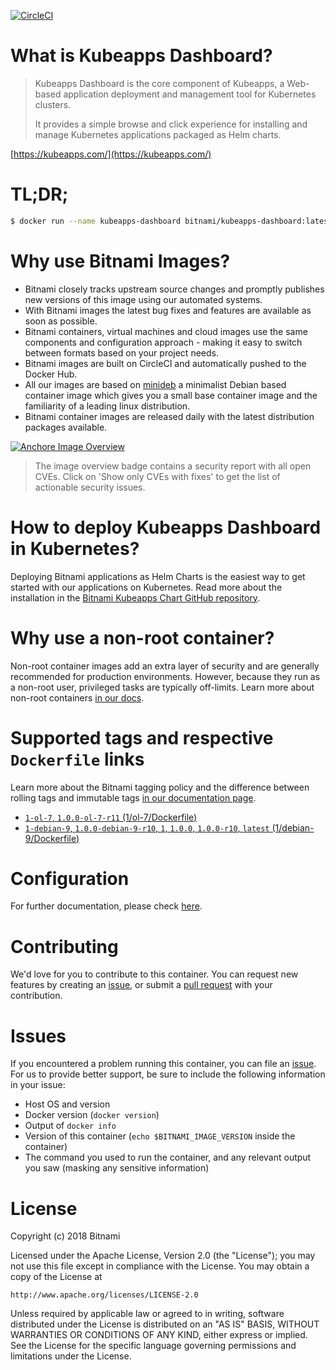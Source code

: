 [![CircleCI](https://circleci.com/gh/bitnami/bitnami-docker-kubeapps-dashboard/tree/master.svg?style=shield)](https://circleci.com/gh/bitnami/bitnami-docker-kubeapps-dashboard/tree/master)

# What is Kubeapps Dashboard?

> Kubeapps Dashboard is the core component of Kubeapps, a Web-based application deployment and management tool for Kubernetes clusters.
>
> It provides a simple browse and click experience for installing and manage Kubernetes applications packaged as Helm charts.

[https://kubeapps.com/](https://kubeapps.com/)

# TL;DR;

```bash
$ docker run --name kubeapps-dashboard bitnami/kubeapps-dashboard:latest
```

# Why use Bitnami Images?

* Bitnami closely tracks upstream source changes and promptly publishes new versions of this image using our automated systems.
* With Bitnami images the latest bug fixes and features are available as soon as possible.
* Bitnami containers, virtual machines and cloud images use the same components and configuration approach - making it easy to switch between formats based on your project needs.
* Bitnami images are built on CircleCI and automatically pushed to the Docker Hub.
* All our images are based on [minideb](https://github.com/bitnami/minideb) a minimalist Debian based container image which gives you a small base container image and the familiarity of a leading linux distribution.
* Bitnami container images are released daily with the latest distribution packages available.

[![Anchore Image Overview](https://anchore.io/service/badges/image/17b93b3b61b73d94e0753d039d9137e2139a0a42e3ea266aba2ed98b5bffc0c8)](https://anchore.io/image/dockerhub/bitnami%2Fkubeapps-dashboard%3Alatest#security)

> The image overview badge contains a security report with all open CVEs. Click on 'Show only CVEs with fixes' to get the list of actionable security issues.

# How to deploy Kubeapps Dashboard in Kubernetes?

Deploying Bitnami applications as Helm Charts is the easiest way to get started with our applications on Kubernetes. Read more about the installation in the [Bitnami Kubeapps Chart GitHub repository](https://github.com/bitnami/charts/tree/master/bitnami/kubeapps).

# Why use a non-root container?

Non-root container images add an extra layer of security and are generally recommended for production environments. However, because they run as a non-root user, privileged tasks are typically off-limits. Learn more about non-root containers [in our docs](https://docs.bitnami.com/containers/how-to/work-with-non-root-containers/).

# Supported tags and respective `Dockerfile` links

Learn more about the Bitnami tagging policy and the difference between rolling tags and immutable tags [in our documentation page](https://docs.bitnami.com/containers/how-to/understand-rolling-tags-containers/).


* [`1-ol-7`, `1.0.0-ol-7-r11` (1/ol-7/Dockerfile)](https://github.com/bitnami/bitnami-docker-kubeapps-dashboard/blob/1.0.0-ol-7-r11/1/ol-7/Dockerfile)
* [`1-debian-9`, `1.0.0-debian-9-r10`, `1`, `1.0.0`, `1.0.0-r10`, `latest` (1/debian-9/Dockerfile)](https://github.com/bitnami/bitnami-docker-kubeapps-dashboard/blob/1.0.0-debian-9-r10/1/debian-9/Dockerfile)

# Configuration

For further documentation, please check [here](https://github.com/kubeapps/kubeapps/tree/master/dashboard/docs).

# Contributing

We'd love for you to contribute to this container. You can request new features by creating an [issue](https://github.com/bitnami/bitnami-docker-kubeapps-dashboard/issues), or submit a [pull request](https://github.com/bitnami/bitnami-docker-kubeapps-dashboard/pulls) with your contribution.

# Issues

If you encountered a problem running this container, you can file an [issue](https://github.com/bitnami/bitnami-docker-kubeapps-dashboard/issues). For us to provide better support, be sure to include the following information in your issue:

- Host OS and version
- Docker version (`docker version`)
- Output of `docker info`
- Version of this container (`echo $BITNAMI_IMAGE_VERSION` inside the container)
- The command you used to run the container, and any relevant output you saw (masking any sensitive information)

# License

Copyright (c) 2018 Bitnami

Licensed under the Apache License, Version 2.0 (the "License");
you may not use this file except in compliance with the License.
You may obtain a copy of the License at

    http://www.apache.org/licenses/LICENSE-2.0

Unless required by applicable law or agreed to in writing, software
distributed under the License is distributed on an "AS IS" BASIS,
WITHOUT WARRANTIES OR CONDITIONS OF ANY KIND, either express or implied.
See the License for the specific language governing permissions and
limitations under the License.
